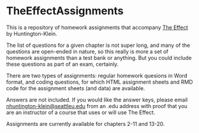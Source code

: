 # TheEffectAssignments

This is a repository of homework assignments that accompany [The Effect](https://theeffectbook.net) by Huntington-Klein.

The list of questions for a given chapter is not super long, and many of the questions are open-ended in nature, so this really is more a set of homework assignments than a test bank or anything. But you could include these questions as part of an exam, certainly.

There are two types of assignments: regular homework quesions in Word format, and coding questions, for which HTML assignment sheets and RMD code for the assignment sheets (and data) are available.

Answers are not included. If you would like the answer keys, please email nhuntington-klein@seattleu.edu from an .edu address with proof that you are an instructor of a course that uses or will use The Effect.

Assignments are currently available for chapters 2-11 and 13-20.
